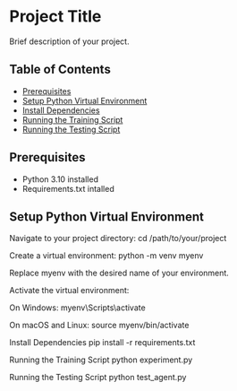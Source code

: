 # Project Title

Brief description of your project.

## Table of Contents
- [Prerequisites](#prerequisites)
- [Setup Python Virtual Environment](#setup-python-virtual-environment)
- [Install Dependencies](#install-dependencies)
- [Running the Training Script](#running-the-training-script)
- [Running the Testing Script](#running-the-testing-script)

## Prerequisites

- Python 3.10 installed
- Requirements.txt intalled

## Setup Python Virtual Environment

Navigate to your project directory:
cd /path/to/your/project

Create a virtual environment:
python -m venv myenv

Replace myenv with the desired name of your environment.

Activate the virtual environment:

On Windows:
myenv\Scripts\activate

On macOS and Linux:
source myenv/bin/activate

Install Dependencies
pip install -r requirements.txt

Running the Training Script
python experiment.py

Running the Testing Script
python test_agent.py
